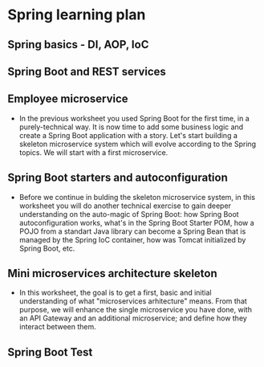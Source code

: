 # Spring learning plan

## Spring basics - DI, AOP, IoC

## Spring Boot and REST services

## Employee microservice
   * In the previous worksheet you used Spring Boot for the first time, in a purely-technical way.
It is now time to add some business logic and create a Spring Boot application with a story. Let's
start building a skeleton microservice system which will evolve according to the Spring topics.
We will start with a first microservice.

## Spring Boot starters and autoconfiguration
   * Before we continue in bulding the skeleton microservice system, in this worksheet you will
do another technical exercise to gain deeper understanding on the auto-magic of Spring Boot:
how Spring Boot autoconfiguration works, what's in the Spring Boot Starter POM, how a POJO from
a standart Java library can become a Spring Bean that is managed by the Spring IoC container,
how was Tomcat initialized by Spring Boot, etc.

## Mini microservices architecture skeleton
   * In this worksheet, the goal is to get a first, basic and initial understanding of what 
"microservices arhitecture" means. From that purpose, we will enhance the single microservice 
you have done, with an API Gateway and an additional microservice; and define how they interact 
between them.

## Spring Boot Test
